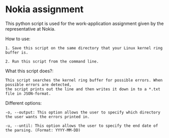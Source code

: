# Nokia assignment
 This python script is used for the work-application assignment given by the representative at Nokia.

How to use:

    1. Save this script on the same directory that your Linux kernel ring buffer is.

    2. Run this script from the command line.

What this script does?:

    This script searches the kernel ring buffer for possible errors. When possible errors are detected, 
    the script prints out the line and then writes it down in to a *.txt file in JSON-format. 

Different options:

    -o, --output: This option allows the user to specify which directory the user wants the errors printed in.

    -u, --until: This option allows the user to specify the end date of the parsing. (Format: YYYY-MM-DD)